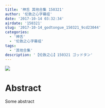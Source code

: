 ```yaml
---
title: '神舌 其他合集 150321'
author: '伦敦之心字幕组'
date: '2017-10-14 03:32:34'
airdate: '150321'
slug: '2017-10-14_godtongue_150321_9cd23044'
categories: 
  - '神舌'
  - '伦敦之心字幕组'
tags: 
  - '其他合集'
description: '【伦敦之心】150321 ゴッドタン'
---
```


![](https://i.imgur.com/dlAfBfq.jpg)
# Abstract
Some abstract
